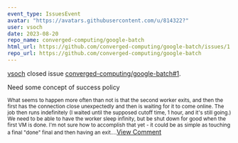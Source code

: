 ```yaml
---
event_type: IssuesEvent
avatar: "https://avatars.githubusercontent.com/u/814322?"
user: vsoch
date: 2023-08-20
repo_name: converged-computing/google-batch
html_url: https://github.com/converged-computing/google-batch/issues/1
repo_url: https://github.com/converged-computing/google-batch
---
```


<a href='https://github.com/vsoch' target='_blank'>vsoch</a> closed issue <a href='https://github.com/converged-computing/google-batch/issues/1' target='_blank'>converged-computing/google-batch#1</a>.

<p>Need some concept of success policy</p><small>What seems to happen more often than not is that the second worker exits, and then the first has the connection close unexpectedly and then is waiting for it to come online. The job then runs indefinitely (I waited until the supposed cutoff time, 1 hour, and it's still going.) We need to be able to have the worker sleep infinity, but be shut down for good when the first VM is done. I'm not sure how to accomplish that yet - it could be as simple as touching a final "done" final and then having an exit....</small><a href='https://github.com/converged-computing/google-batch/issues/1' target='_blank'>View Comment</a>